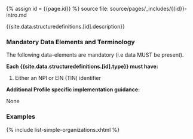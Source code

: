 
{% assign id = {{page.id}} %}
source file: source/pages/\_includes/{{id}}-intro.md

{{site.data.structuredefinitions.[id].description}}

### Mandatory Data Elements and Terminology

The following data-elements are mandatory (i.e data MUST be present).

**Each {{site.data.structuredefinitions.[id].type}} must have:**

1. Either an NPI or EIN (TIN) identifier

<!--

Each {{site.data.structuredefinitions.[id].type}} *should* have ([Must Support](guidance.html#must-support)):

1. The beneficiary

-->

**Additional Profile specific implementation guidance:**

None

### Examples

{% include list-simple-organizations.xhtml %}
